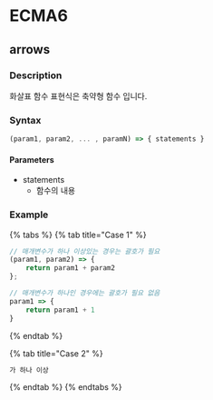 # ECMA6

## arrows

### Description

화살표 함수 표현식은 축약형 함수 입니다.

### Syntax

```javascript
(param1, param2, ... , paramN) => { statements }
```

#### Parameters 

* statements
  * 함수의 내용

### Example 

{% tabs %}
{% tab title="Case 1" %}
```javascript
// 매개변수가 하나 이상있는 경우는 괄호가 필요
(param1, param2) => {
    return param1 + param2
};

// 매개변수가 하나인 경우에는 괄호가 필요 없음
param1 => {
    return param1 + 1
}
```
{% endtab %}

{% tab title="Case 2" %}
```javascript
가 하나 이상
```
{% endtab %}
{% endtabs %}

